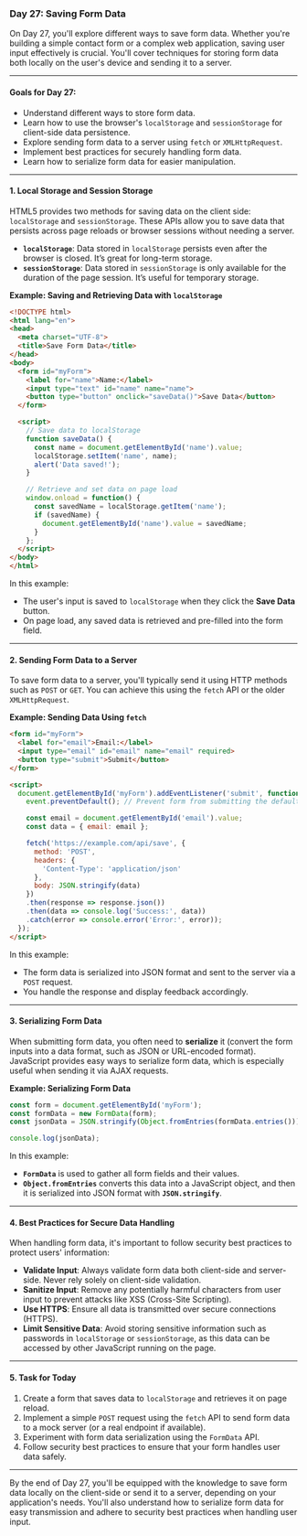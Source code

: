 ### Day 27: Saving Form Data

On Day 27, you'll explore different ways to save form data. Whether you're building a simple contact form or a complex web application, saving user input effectively is crucial. You'll cover techniques for storing form data both locally on the user's device and sending it to a server.

---

#### Goals for Day 27:
- Understand different ways to store form data.
- Learn how to use the browser's `localStorage` and `sessionStorage` for client-side data persistence.
- Explore sending form data to a server using `fetch` or `XMLHttpRequest`.
- Implement best practices for securely handling form data.
- Learn how to serialize form data for easier manipulation.

---

#### 1. Local Storage and Session Storage

HTML5 provides two methods for saving data on the client side: `localStorage` and `sessionStorage`. These APIs allow you to save data that persists across page reloads or browser sessions without needing a server.

- **`localStorage`**: Data stored in `localStorage` persists even after the browser is closed. It’s great for long-term storage.
- **`sessionStorage`**: Data stored in `sessionStorage` is only available for the duration of the page session. It’s useful for temporary storage.

**Example: Saving and Retrieving Data with `localStorage`**

```html
<!DOCTYPE html>
<html lang="en">
<head>
  <meta charset="UTF-8">
  <title>Save Form Data</title>
</head>
<body>
  <form id="myForm">
    <label for="name">Name:</label>
    <input type="text" id="name" name="name">
    <button type="button" onclick="saveData()">Save Data</button>
  </form>

  <script>
    // Save data to localStorage
    function saveData() {
      const name = document.getElementById('name').value;
      localStorage.setItem('name', name);
      alert('Data saved!');
    }

    // Retrieve and set data on page load
    window.onload = function() {
      const savedName = localStorage.getItem('name');
      if (savedName) {
        document.getElementById('name').value = savedName;
      }
    };
  </script>
</body>
</html>
```

In this example:
- The user's input is saved to `localStorage` when they click the **Save Data** button.
- On page load, any saved data is retrieved and pre-filled into the form field.

---

#### 2. Sending Form Data to a Server

To save form data to a server, you'll typically send it using HTTP methods such as `POST` or `GET`. You can achieve this using the `fetch` API or the older `XMLHttpRequest`.

**Example: Sending Data Using `fetch`**

```html
<form id="myForm">
  <label for="email">Email:</label>
  <input type="email" id="email" name="email" required>
  <button type="submit">Submit</button>
</form>

<script>
  document.getElementById('myForm').addEventListener('submit', function(event) {
    event.preventDefault(); // Prevent form from submitting the default way

    const email = document.getElementById('email').value;
    const data = { email: email };

    fetch('https://example.com/api/save', {
      method: 'POST',
      headers: {
        'Content-Type': 'application/json'
      },
      body: JSON.stringify(data)
    })
    .then(response => response.json())
    .then(data => console.log('Success:', data))
    .catch(error => console.error('Error:', error));
  });
</script>
```

In this example:
- The form data is serialized into JSON format and sent to the server via a `POST` request.
- You handle the response and display feedback accordingly.

---

#### 3. Serializing Form Data

When submitting form data, you often need to **serialize** it (convert the form inputs into a data format, such as JSON or URL-encoded format). JavaScript provides easy ways to serialize form data, which is especially useful when sending it via AJAX requests.

**Example: Serializing Form Data**

```javascript
const form = document.getElementById('myForm');
const formData = new FormData(form);
const jsonData = JSON.stringify(Object.fromEntries(formData.entries()));

console.log(jsonData);
```

In this example:
- **`FormData`** is used to gather all form fields and their values.
- **`Object.fromEntries`** converts this data into a JavaScript object, and then it is serialized into JSON format with **`JSON.stringify`**.

---

#### 4. Best Practices for Secure Data Handling

When handling form data, it's important to follow security best practices to protect users' information:

- **Validate Input**: Always validate form data both client-side and server-side. Never rely solely on client-side validation.
- **Sanitize Input**: Remove any potentially harmful characters from user input to prevent attacks like XSS (Cross-Site Scripting).
- **Use HTTPS**: Ensure all data is transmitted over secure connections (HTTPS).
- **Limit Sensitive Data**: Avoid storing sensitive information such as passwords in `localStorage` or `sessionStorage`, as this data can be accessed by other JavaScript running on the page.

---

#### 5. Task for Today
1. Create a form that saves data to `localStorage` and retrieves it on page reload.
2. Implement a simple `POST` request using the `fetch` API to send form data to a mock server (or a real endpoint if available).
3. Experiment with form data serialization using the `FormData` API.
4. Follow security best practices to ensure that your form handles user data safely.

---

By the end of Day 27, you'll be equipped with the knowledge to save form data locally on the client-side or send it to a server, depending on your application's needs. You'll also understand how to serialize form data for easy transmission and adhere to security best practices when handling user input.